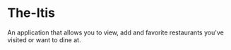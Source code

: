 # The-Itis
An application that allows you to view, add and favorite restaurants you've visited or want to dine at.
